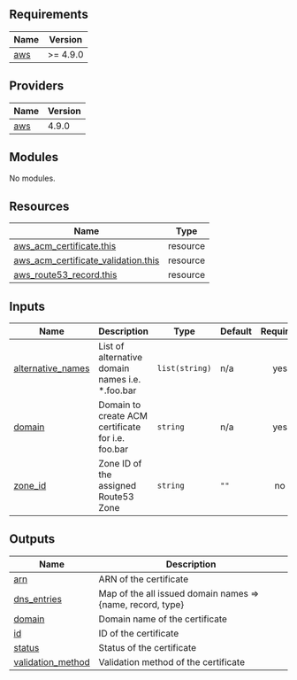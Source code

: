 <!-- prettier-ignore-start -->
<!-- markdownlint-disable -->
<!-- BEGINNING OF PRE-COMMIT-TERRAFORM DOCS HOOK -->
## Requirements

| Name | Version |
|------|---------|
| <a name="requirement_aws"></a> [aws](#requirement\_aws) | >= 4.9.0 |

## Providers

| Name | Version |
|------|---------|
| <a name="provider_aws"></a> [aws](#provider\_aws) | 4.9.0 |

## Modules

No modules.

## Resources

| Name | Type |
|------|------|
| [aws_acm_certificate.this](https://registry.terraform.io/providers/hashicorp/aws/latest/docs/resources/acm_certificate) | resource |
| [aws_acm_certificate_validation.this](https://registry.terraform.io/providers/hashicorp/aws/latest/docs/resources/acm_certificate_validation) | resource |
| [aws_route53_record.this](https://registry.terraform.io/providers/hashicorp/aws/latest/docs/resources/route53_record) | resource |

## Inputs

| Name | Description | Type | Default | Required |
|------|-------------|------|---------|:--------:|
| <a name="input_alternative_names"></a> [alternative\_names](#input\_alternative\_names) | List of alternative domain names i.e. *.foo.bar | `list(string)` | n/a | yes |
| <a name="input_domain"></a> [domain](#input\_domain) | Domain to create ACM certificate for i.e. foo.bar | `string` | n/a | yes |
| <a name="input_zone_id"></a> [zone\_id](#input\_zone\_id) | Zone ID of the assigned Route53 Zone | `string` | `""` | no |

## Outputs

| Name | Description |
|------|-------------|
| <a name="output_arn"></a> [arn](#output\_arn) | ARN of the certificate |
| <a name="output_dns_entries"></a> [dns\_entries](#output\_dns\_entries) | Map of the all issued domain names => {name, record, type} |
| <a name="output_domain"></a> [domain](#output\_domain) | Domain name of the certificate |
| <a name="output_id"></a> [id](#output\_id) | ID of the certificate |
| <a name="output_status"></a> [status](#output\_status) | Status of the certificate |
| <a name="output_validation_method"></a> [validation\_method](#output\_validation\_method) | Validation method of the certificate |
<!-- END OF PRE-COMMIT-TERRAFORM DOCS HOOK -->
<!-- markdownlint-disable -->
<!-- prettier-ignore-end -->
